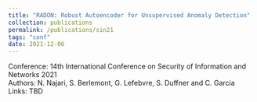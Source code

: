```yaml
---
title: "RADON: Robust Autoencoder for Unsupervised Anomaly Detection"
collection: publications
permalink: /publications/sin21
tags: "conf"
date: 2021-12-06
---
```

Conference: 14th International Conference on Security of Information and Networks 2021  
Authors: N. Najari, S. Berlemont, G. Lefebvre, S. Duffner and C. Garcia   
Links: TBD



